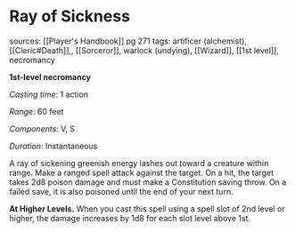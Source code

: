 # Ray of Sickness
sources: [[Player's Handbook]] pg 271
tags: artificer (alchemist), [[Cleric#Death]],, [[Sorceror]], warlock (undying), [[Wizard]], [[1st level]], necromancy

**1st-level necromancy**

*Casting time*: 1 action

*Range*: 60 feet

*Components*: V, S

*Duration*: Instantaneous

A ray of sickening greenish energy lashes out toward a creature within range. Make a ranged spell attack against the target. On a hit, the target takes 2d8 poison damage and must make a Constitution saving throw. On a failed save, it is also poisoned until the end of your next turn.

**At Higher Levels.** When you cast this spell using a spell slot of 2nd level or higher, the damage increases by 1d8 for each slot level above 1st.
